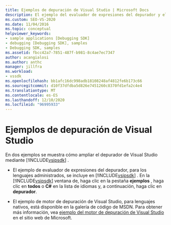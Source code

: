 ```yaml
---
title: Ejemplos de depuración de Visual Studio | Microsoft Docs
description: El ejemplo del evaluador de expresiones del depurador y el ejemplo del motor de depuración de Visual Studio muestran cómo ampliar el depurador de Visual Studio mediante el SDK de Visual Studio.
ms.custom: SEO-VS-2020
ms.date: 11/04/2016
ms.topic: conceptual
helpviewer_keywords:
- sample applications [Debugging SDK]
- debugging [Debugging SDK], samples
- Debugging SDK, samples
ms.assetid: fbcc42a7-7851-487f-b981-8c4ae7ec7347
author: acangialosi
ms.author: anthc
manager: jillfra
ms.workload:
- vssdk
ms.openlocfilehash: bb1afc16dc998adb18108248af4812fe6b173c66
ms.sourcegitcommit: d10f37dfdba5d826e7451260c8370fd1efa2c4e4
ms.translationtype: MT
ms.contentlocale: es-ES
ms.lasthandoff: 12/10/2020
ms.locfileid: "96995933"
---
```

# <a name="visual-studio-debugging-samples"></a>Ejemplos de depuración de Visual Studio
En dos ejemplos se muestra cómo ampliar el depurador de Visual Studio mediante [!INCLUDE[vsipsdk](../../extensibility/includes/vsipsdk_md.md)] .

- El ejemplo de evaluador de expresiones del depurador, para los lenguajes administrados, se incluye en [!INCLUDE[vsipsdk](../../extensibility/includes/vsipsdk_md.md)] . En la [!INCLUDE[vsipsdk](../../extensibility/includes/vsipsdk_md.md)] ventana de, haga clic en la pestaña **ejemplos** , haga clic en **todos** o **C#** en la lista de idiomas y, a continuación, haga clic en **depurador**.

- El ejemplo de motor de depuración de Visual Studio, para lenguajes nativos, está disponible en la galería de código de MSDN. Para obtener más información, vea [ejemplo del motor de depuración de Visual Studio](https://code.msdn.microsoft.com/Visual-Studio-Debug-Engine-c2e21c0e) en el sitio web de Microsoft.
